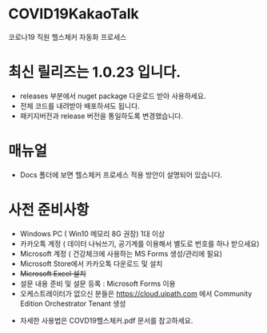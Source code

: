 # COVID19KakaoTalk
코로나19 직원 헬스체커 자동화 프로세스 

# 최신 릴리즈는 1.0.23 입니다. 
- releases 부분에서 nuget package 다운로드 받아 사용하세요. 
- 전체 코드를 내려받아 배포하셔도 됩니다. 
- 패키지버전과 release 버전을 통일하도록 변경했습니다. 

# 매뉴얼 
- Docs 폴더에 보면 헬스체커 프로세스 적용 방안이 설명되어 있습니다. 

# 사전 준비사항 
- Windows PC ( Win10 메모리 8G 권장) 1대 이상 
- 카카오톡 계정 ( 데이터 나눠쓰기, 공기계를 이용해서 별도로 번호를 하나 받으세요)
- Microsoft 계정 ( 건강체크에 사용하는 MS Forms 생성/관리에 필요) 
- Microsoft Store에서 카카오톡 다운로드 및 설치 
- <del>Microsoft Excel 설치</del> 
- 설문 내용 준비 및 설문 등록 : Microsoft Forms 이용 
- 오케스트레이터가 없으신 분들은 https://cloud.uipath.com 에서 Community Edition Orchestrator Tenant 생성 

* 자세한 사용법은 COVD19헬스체커.pdf 문서를 참고하세요.
